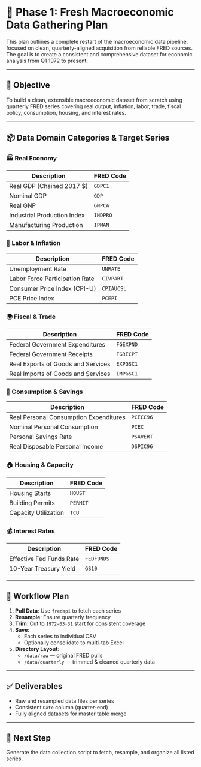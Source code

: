 # 📘 Phase 1: Fresh Macroeconomic Data Gathering Plan

This plan outlines a complete restart of the macroeconomic data pipeline, focused on clean, quarterly-aligned acquisition from reliable FRED sources. The goal is to create a consistent and comprehensive dataset for economic analysis from Q1 1972 to present.

---

## 🎯 Objective

To build a clean, extensible macroeconomic dataset from scratch using quarterly FRED series covering real output, inflation, labor, trade, fiscal policy, consumption, housing, and interest rates.

---

## 📦 Data Domain Categories & Target Series

### 🏭 Real Economy
| Description                  | FRED Code |
|------------------------------|-----------|
| Real GDP (Chained 2017 $)    | `GDPC1`   |
| Nominal GDP                  | `GDP`     |
| Real GNP                     | `GNPCA`   |
| Industrial Production Index  | `INDPRO`  |
| Manufacturing Production     | `IPMAN`   |

### 👷 Labor & Inflation
| Description                     | FRED Code  |
|----------------------------------|------------|
| Unemployment Rate               | `UNRATE`   |
| Labor Force Participation Rate  | `CIVPART`  |
| Consumer Price Index (CPI-U)    | `CPIAUCSL` |
| PCE Price Index                 | `PCEPI`    |

### 🌍 Fiscal & Trade
| Description                          | FRED Code  |
|---------------------------------------|------------|
| Federal Government Expenditures      | `FGEXPND`  |
| Federal Government Receipts          | `FGRECPT`  |
| Real Exports of Goods and Services   | `EXPGSC1`  |
| Real Imports of Goods and Services   | `IMPGSC1`  |

### 🛒 Consumption & Savings
| Description                         | FRED Code  |
|--------------------------------------|------------|
| Real Personal Consumption Expenditures | `PCECC96` |
| Nominal Personal Consumption          | `PCEC`     |
| Personal Savings Rate                 | `PSAVERT`  |
| Real Disposable Personal Income       | `DSPIC96`  |

### 🏠 Housing & Capacity
| Description                  | FRED Code |
|------------------------------|-----------|
| Housing Starts               | `HOUST`   |
| Building Permits             | `PERMIT`  |
| Capacity Utilization         | `TCU`     |

### 💰 Interest Rates
| Description                     | FRED Code  |
|----------------------------------|------------|
| Effective Fed Funds Rate        | `FEDFUNDS` |
| 10-Year Treasury Yield          | `GS10`     |

---

## 🧭 Workflow Plan

1. **Pull Data**: Use `fredapi` to fetch each series
2. **Resample**: Ensure quarterly frequency
3. **Trim**: Cut to `1972-03-31` start for consistent coverage
4. **Save**:
   - Each series to individual CSV
   - Optionally consolidate to multi-tab Excel
5. **Directory Layout**:
   - `/data/raw` — original FRED pulls
   - `/data/quarterly` — trimmed & cleaned quarterly data

---

## ✅ Deliverables

- Raw and resampled data files per series
- Consistent `Date` column (quarter-end)
- Fully aligned datasets for master table merge

---

## 🧱 Next Step

Generate the data collection script to fetch, resample, and organize all listed series.
